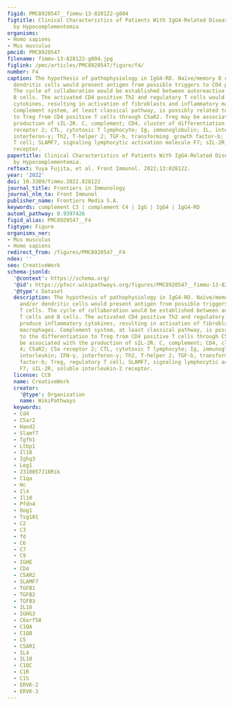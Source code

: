 ```yaml
---
figid: PMC8920547__fimmu-13-828122-g004
figtitle: Clinical Characteristics of Patients With IgG4-Related Disease Complicated
  by Hypocomplementemia
organisms:
- Homo sapiens
- Mus musculus
pmcid: PMC8920547
filename: fimmu-13-828122-g004.jpg
figlink: /pmc/articles/PMC8920547/figure/f4/
number: F4
caption: The hypothesis of pathophysiology in IgG4-RD. Naïve/memory B cells and/or
  dendritic cells would present antigen from possible triggers to CD4 positive T cells.
  The cycle of collaboration would be established between autoreactive T cells and
  B cells. The activated CD4 positive Th2 and regulatory T cells would produce inflammatory
  cytokines, resulting in activation of fibroblasts and inflammatory macrophages.
  Complement system, at least classical pathway, is possibly related to the differentiation
  to Treg from CD4 positive T cells through C5aR2. Treg may be associated with the
  production of sIL-2R. C, complement; CD4, cluster of differentiation 4; C5aR2; C5a
  receptor 2; CTL, cytotoxic T lymphocyte; Ig, immunoglobulin; IL, interleukin; IFN-γ,
  interferon-γ; Th2, T-helper 2; TGF-b, transforming　growth factor-b; Treg, regulatory
  T cell; SLAMF7, signaling lymphocytic activation molecule F7; sIL-2R, soluble interleukin-2
  receptor.
papertitle: Clinical Characteristics of Patients With IgG4-Related Disease Complicated
  by Hypocomplementemia.
reftext: Yuya Fujita, et al. Front Immunol. 2022;13:828122.
year: '2022'
doi: 10.3389/fimmu.2022.828122
journal_title: Frontiers in Immunology
journal_nlm_ta: Front Immunol
publisher_name: Frontiers Media S.A.
keywords: complement C3 | complement C4 | IgG | IgG4 | IgG4-RD
automl_pathway: 0.9397426
figid_alias: PMC8920547__F4
figtype: Figure
organisms_ner:
- Mus musculus
- Homo sapiens
redirect_from: /figures/PMC8920547__F4
ndex: ''
seo: CreativeWork
schema-jsonld:
  '@context': https://schema.org/
  '@id': https://pfocr.wikipathways.org/figures/PMC8920547__fimmu-13-828122-g004.html
  '@type': Dataset
  description: The hypothesis of pathophysiology in IgG4-RD. Naïve/memory B cells
    and/or dendritic cells would present antigen from possible triggers to CD4 positive
    T cells. The cycle of collaboration would be established between autoreactive
    T cells and B cells. The activated CD4 positive Th2 and regulatory T cells would
    produce inflammatory cytokines, resulting in activation of fibroblasts and inflammatory
    macrophages. Complement system, at least classical pathway, is possibly related
    to the differentiation to Treg from CD4 positive T cells through C5aR2. Treg may
    be associated with the production of sIL-2R. C, complement; CD4, cluster of differentiation
    4; C5aR2; C5a receptor 2; CTL, cytotoxic T lymphocyte; Ig, immunoglobulin; IL,
    interleukin; IFN-γ, interferon-γ; Th2, T-helper 2; TGF-b, transforming　growth
    factor-b; Treg, regulatory T cell; SLAMF7, signaling lymphocytic activation molecule
    F7; sIL-2R, soluble interleukin-2 receptor.
  license: CC0
  name: CreativeWork
  creator:
    '@type': Organization
    name: WikiPathways
  keywords:
  - Cd4
  - C5ar2
  - Hand2
  - Slamf7
  - Tgfb1
  - Ltbp1
  - Il18
  - Ighg3
  - Leg1
  - 2310057J18Rik
  - C1qa
  - Hc
  - Il4
  - Il10
  - Pfdn4
  - Oog1
  - Tsg101
  - C2
  - C3
  - fd
  - C6
  - C7
  - C9
  - IGHE
  - CD4
  - C5AR2
  - SLAMF7
  - TGFB1
  - TGFB2
  - TGFB3
  - IL18
  - IGHG3
  - C6orf58
  - C1QA
  - C1QB
  - C5
  - C5AR1
  - IL4
  - IL10
  - C1QC
  - C1R
  - C1S
  - ERVK-2
  - ERVK-3
---
```

